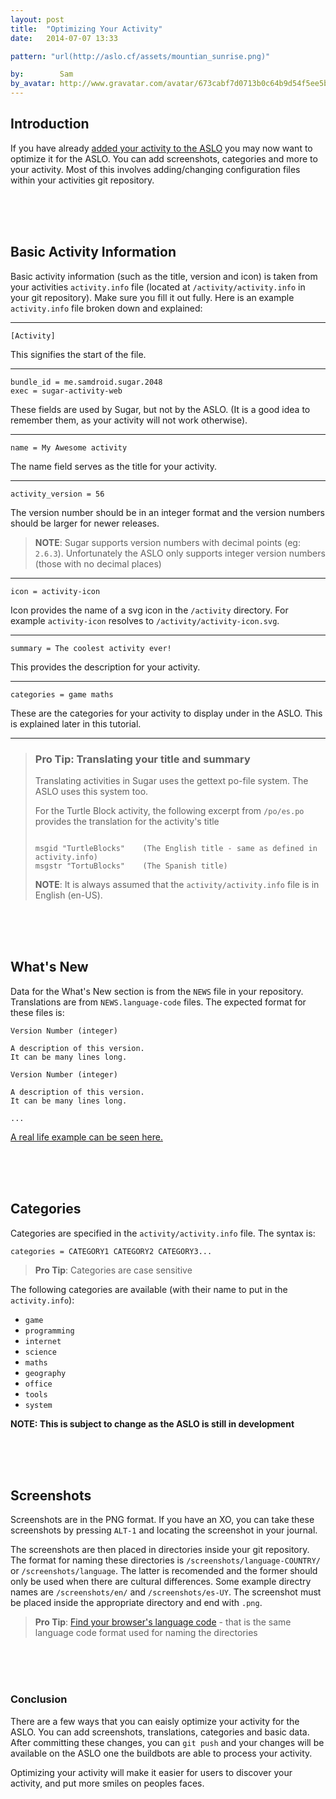 ```yaml
---
layout: post
title:  "Optimizing Your Activity"
date:   2014-07-07 13:33

pattern: "url(http://aslo.cf/assets/mountian_sunrise.png)"

by:        Sam
by_avatar: http://www.gravatar.com/avatar/673cabf7d0713b0c64b9d54f5ee5b2e2
---
```



## Introduction


If you have already [added your activity to the ASLO][add tutorial] you may now 
want to optimize it for the ASLO.  You can add screenshots, categories and
more to your activity.  Most of this involves adding/changing configuration
files within your activities git repository.

<br/><br/><br/>

## Basic Activity Information


Basic activity information (such as the title, version and icon) is taken from 
your activities `activity.info` file (located at `/activity/activity.info` 
in your git repository).  Make sure you fill it out fully.  Here is an example 
`activity.info` file broken down and explained:

----

`[Activity]`

This signifies the start of the file.

----

<pre><code class="big">bundle_id = me.samdroid.sugar.2048
exec = sugar-activity-web</code></pre>

These fields are used by Sugar, but not by the ASLO.
(It is a good idea to remember them, as your activity will not work otherwise).

----

`name = My Awesome activity`

The name field serves as the title for your activity.

----

`activity_version = 56`

The version number should be in an integer format and the version numbers should
be larger for newer releases.
>**NOTE**: Sugar supports version numbers with decimal points (eg: `2.6.3`).
> Unfortunately the ASLO only supports integer version numbers 
> (those with no decimal places)

----

`icon = activity-icon`

Icon provides the name of a svg icon in the `/activity` directory.  For example
`activity-icon` resolves to `/activity/activity-icon.svg`.

----

`summary = The coolest activity ever!`

This provides the description for your activity.

----

`categories = game maths`

These are the categories for your activity to display under in the ASLO. 
This is explained later in this tutorial.

----

> ### Pro Tip: Translating your title and summary
> Translating activities in Sugar uses the gettext po-file system.
> The ASLO uses this system too.
> 
> For the Turtle Block activity, the following excerpt from `/po/es.po` provides the
> translation for the activity's title
> 
> <pre><code class="big">
> msgid "TurtleBlocks"    (The English title - same as defined in activity.info)
> msgstr "TortuBlocks"    (The Spanish title)
> </code></pre>
> 
> **NOTE**: It is always assumed that the `activity/activity.info` 
> file is in English (en-US).

<br/><br/><br/>

## What's New

Data for the What's New section is from the `NEWS` file in your repository.
Translations are from `NEWS.language-code` files.
The expected format for these files is:

<pre><code class="big">Version Number (integer)

A description of this version.
It can be many lines long.

Version Number (integer)

A description of this version.
It can be many lines long.

...</code></pre>

[A real life example can be seen here.](https://github.com/walterbender/turtleart/blob/a7fb72b5dc6c6e6da8b35cffc530f07d119fec90/NEWS)

<br/><br/><br/>

## Categories


Categories are specified in the `activity/activity.info` file.  The syntax is:



`categories = CATEGORY1 CATEGORY2 CATEGORY3...`



> **Pro Tip**: Categories are case sensitive


The following categories are available (with their name to put in the 
`activity.info`):


* `game`
* `programming`
* `internet`
* `science`
* `maths`
* `geography`
* `office`
* `tools`
* `system`
 
**NOTE: This is subject to change as the ASLO is still in development**

<br/><br/><br/>

## Screenshots


Screenshots are in the PNG format.  If you have an XO, you can take these
screenshots by pressing `ALT-1` and locating the screenshot in your journal.


The screenshots are then placed in directories inside your git repository. 
The format for naming these directories is `/screenshots/language-COUNTRY/`
or `/screenshots/language`.  The latter is recomended and the former
should only be used when there are cultural differences.  Some example directry
names are `/screenshots/en/` and `/screenshots/es-UY`.  The screenshot must be
placed inside the appropriate directory and end with `.png`.


> **Pro Tip**: [Find your browser's language code][1] - that is the same
> language code format used for naming the directories

<br/><br/><br/>

### Conclusion


There are a few ways that you can eaisly optimize your activity for the ASLO.
You can add screenshots, translations, categories and basic data.
After committing these changes, you can `git push` and your changes will be
available on the ASLO one the buildbots are able to process your activity. 


Optimizing your activity will make it easier for users to discover your
activity, and put more smiles on peoples faces.


[add tutorial]: /blog/adding-your-activity/ "Add your activity to the ASLO"
[1]: http://jsfiddle.net/2a6xd/1/embedded/result/


